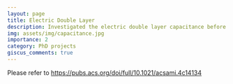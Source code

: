 ```yaml
---
layout: page
title: Electric Double Layer
description: Investigated the electric double layer capacitance before starting the reactions for electrochemical amination of acetone
img: assets/img/capacitance.jpg
importance: 2
category: PhD projects
giscus_comments: true
---
```


Please refer to https://pubs.acs.org/doi/full/10.1021/acsami.4c14134